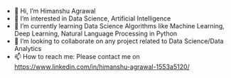 - 👋 Hi, I’m Himanshu Agrawal
- 👀 I’m interested in Data Science, Artificial Intelligence
- 🌱 I’m currently learning Data Science Algorithms like Machine Learning, Deep Learning, Natural Language Processing in Python
- 💞️ I’m looking to collaborate on any project related to Data Science/Data Analytics
- 📫 How to reach me: Please contact me on https://www.linkedin.com/in/himanshu-agrawal-1553a5120/

<!---
himagrawal26/himagrawal26 is a ✨ special ✨ repository because its `README.md` (this file) appears on your GitHub profile.
You can click the Preview link to take a look at your changes.
--->

